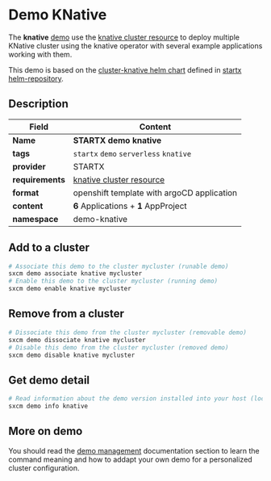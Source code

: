 # Demo KNative

The **knative** [demo](../../5-demos) use the [knative cluster resource](../../resources/knative) to deploy multiple KNative cluster using the knative operator with several example applications working with them.

This demo is based on the [cluster-knative helm chart](https://helm-repository.readthedocs.io/en/latest/charts/cluster-knative) defined in [startx helm-repository](https://helm-repository.readthedocs.io).

## Description

| Field            | Content                                             |
| ---------------- | --------------------------------------------------- |
| **Name**         | **STARTX demo knative**                             |
| **tags**         | `startx` `demo` `serverless` `knative`              |
| **provider**     | STARTX                                              |
| **requirements** | [knative cluster resource](../../resources/knative) |
| **format**       | openshift template with argoCD application          |
| **content**      | **6** Applications + **1** AppProject               |
| **namespace**    | demo-knative                                        |

## Add to a cluster

```bash
# Associate this demo to the cluster mycluster (runable demo)
sxcm demo associate knative mycluster
# Enable this demo to the cluster mycluster (running demo)
sxcm demo enable knative mycluster
```

## Remove from a cluster

```bash
# Dissociate this demo from the cluster mycluster (removable demo)
sxcm demo dissociate knative mycluster
# Disable this demo from the cluster mycluster (removed demo)
sxcm demo disable knative mycluster
```

## Get demo detail

```bash
# Read information about the demo version installed into your host (local)
sxcm demo info knative
```

## More on demo

You should read the [demo management](../../5-demos) documentation section to learn the command
meaning and how to addapt your own demo for a personalized cluster configuration.
